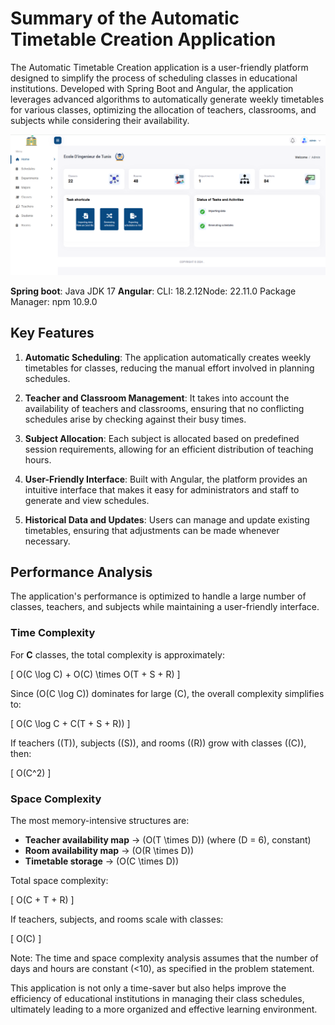 # Summary of the Automatic Timetable Creation Application

The Automatic Timetable Creation application is a user-friendly platform designed to simplify the process of scheduling classes in educational institutions. Developed with Spring Boot and Angular, the application leverages advanced algorithms to automatically generate weekly timetables for various classes, optimizing the allocation of teachers, classrooms, and subjects while considering their availability.


![Timetable Example](https://github.com/tayeblagha/public-Images/blob/main/0.png?raw=true)


**Spring boot**: Java JDK 17
**Angular**: CLI: 18.2.12Node: 22.11.0 Package Manager: npm 10.9.0 

## Key Features

1. **Automatic Scheduling**: The application automatically creates weekly timetables for classes, reducing the manual effort involved in planning schedules.

2. **Teacher and Classroom Management**: It takes into account the availability of teachers and classrooms, ensuring that no conflicting schedules arise by checking against their busy times.
3. **Subject Allocation**: Each subject is allocated based on predefined session requirements, allowing for an efficient distribution of teaching hours.
4. **User-Friendly Interface**: Built with Angular, the platform provides an intuitive interface that makes it easy for administrators and staff to generate and view schedules.
5. **Historical Data and Updates**: Users can manage and update existing timetables, ensuring that adjustments can be made whenever necessary.

## Performance Analysis

The application's performance is optimized to handle a large number of classes, teachers, and subjects while maintaining a user-friendly interface.

### Time Complexity
For **C** classes, the total complexity is approximately:

\[
O(C \log C) + O(C) \times O(T + S + R)
\]

Since \(O(C \log C)\) dominates for large \(C\), the overall complexity simplifies to:

\[
O(C \log C + C(T + S + R))
\]

If teachers (\(T\)), subjects (\(S\)), and rooms (\(R\)) grow with classes (\(C\)), then:

\[
O(C^2)
\]

### Space Complexity
The most memory-intensive structures are:

- **Teacher availability map** → \(O(T \times D)\) (where \(D = 6\), constant)
- **Room availability map** → \(O(R \times D)\)
- **Timetable storage** → \(O(C \times D)\)

Total space complexity:

\[
O(C + T + R)
\]

If teachers, subjects, and rooms scale with classes:

\[
O(C)
\]

Note: The time and space complexity analysis assumes that the number of days and hours are constant (<10), as specified in the problem statement.

This application is not only a time-saver but also helps improve the efficiency of educational institutions in managing their class schedules, ultimately leading to a more organized and effective learning environment.
